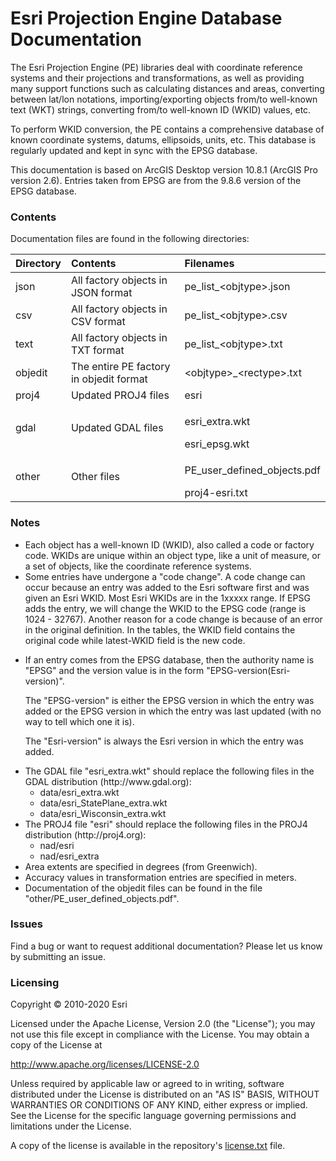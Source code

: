 # Esri Projection Engine Database Documentation

The Esri Projection Engine (PE) libraries deal with coordinate reference
systems and their projections and transformations, as well as providing
many support functions such as calculating distances and areas,
converting between lat/lon notations, importing/exporting objects from/to
well-known text (WKT) strings, converting from/to well-known ID (WKID) values, etc.

To perform WKID conversion, the PE contains a comprehensive database of
known coordinate systems, datums, ellipsoids, units, etc. This database is
regularly updated and kept in sync with the EPSG database.

This documentation is based on ArcGIS Desktop version 10.8.1 (ArcGIS Pro version 2.6).
Entries taken from EPSG are from the 9.8.6 version of the EPSG database.

### Contents

Documentation files are found in the following directories:

| Directory | Contents | Filenames |
|:----------|:---------|:----------|
| json      | All factory objects in JSON format      | pe_list_\<objtype\>.json    |
| csv       | All factory objects in CSV format       | pe_list_\<objtype\>.csv     |
| text      | All factory objects in TXT format       | pe_list_\<objtype\>.txt     |
| objedit   | The entire PE factory in objedit format | \<objtype\>_\<rectype\>.txt |
| proj4     | Updated PROJ4 files                     | esri                        |
| gdal      | Updated GDAL files                      | <p>esri_extra.wkt</p>esri_epsg.wkt |
| other     | Other files                             | <p>PE_user_defined_objects.pdf</p>proj4-esri.txt |

### Notes

<ul>
   <li> Each object has a well-known ID (WKID), also called a code or factory code.
        WKIDs are unique within an object type, like a unit of measure, or a set of objects,
        like the coordinate reference systems.

   <li> Some entries have undergone a "code change". A code change can occur because an
        entry was added to the Esri software first and was given an Esri WKID.
        Most Esri WKIDs are in the 1xxxxx range.
        If EPSG adds the entry, we will change the WKID to the EPSG code (range is 1024 - 32767).
        Another reason for a code change is because of an error in the original definition.
        In the tables, the WKID field contains the original code while latest-WKID field
        is the new code.

   <li><p>If an entry comes from the EPSG database, then the authority name
          is "EPSG" and the version value is in the form
          "EPSG-version(Esri-version)".</p>
       <p>The "EPSG-version" is either the EPSG version in which the entry was
          added or the EPSG version in which the entry was last updated
          (with no way to tell which one it is).</p>
       <p>The "Esri-version" is always the Esri version in which the entry was
          added.</p>

   <li> The GDAL file "esri_extra.wkt" should replace the following files in the GDAL
        distribution (http://www.gdal.org):
        <ul>
           <li> data/esri_extra.wkt
           <li> data/esri_StatePlane_extra.wkt
           <li> data/esri_Wisconsin_extra.wkt
        </ul>

   <li> The PROJ4 file "esri" should replace the following files in the PROJ4 distribution
        (http://proj4.org):
        <ul>
           <li> nad/esri
           <li> nad/esri_extra
        </ul>

   <li>Area extents are specified in degrees (from Greenwich).

   <li>Accuracy values in transformation entries are specified in meters.

   <li>Documentation of the objedit files can be found in the file
       "other/PE_user_defined_objects.pdf".
</ul>

### Issues

Find a bug or want to request additional documentation? Please let us know by submitting
an issue.

### Licensing

Copyright &copy; 2010-2020 Esri

Licensed under the Apache License, Version 2.0 (the "License");
you may not use this file except in compliance with the License.
You may obtain a copy of the License at

   http://www.apache.org/licenses/LICENSE-2.0

Unless required by applicable law or agreed to in writing, software
distributed under the License is distributed on an "AS IS" BASIS,
WITHOUT WARRANTIES OR CONDITIONS OF ANY KIND, either express or implied.
See the License for the specific language governing permissions and
limitations under the License.

A copy of the license is available in the repository's
[license.txt](license.txt) file.
